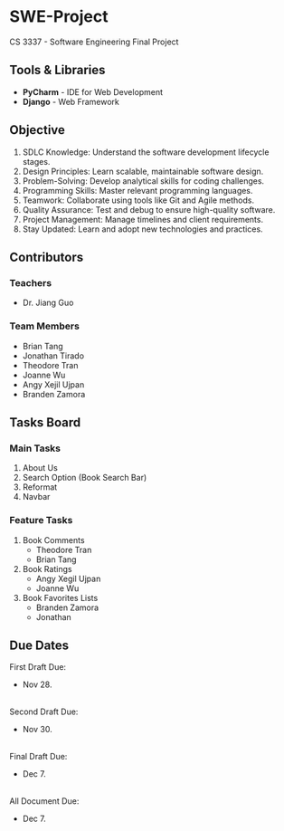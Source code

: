 # SWE-Project
CS 3337 - Software Engineering Final Project

## Tools & Libraries
- **PyCharm** - IDE for Web Development
- **Django** - Web Framework

## Objective
1. SDLC Knowledge: Understand the software development lifecycle stages.
2. Design Principles: Learn scalable, maintainable software design.
3. Problem-Solving: Develop analytical skills for coding challenges.
4. Programming Skills: Master relevant programming languages.
5. Teamwork: Collaborate using tools like Git and Agile methods.
6. Quality Assurance: Test and debug to ensure high-quality software.
7. Project Management: Manage timelines and client requirements.
8. Stay Updated: Learn and adopt new technologies and practices.

## Contributors
### Teachers
- Dr. Jiang Guo

### Team Members
- Brian Tang
- Jonathan Tirado
- Theodore Tran
- Joanne Wu
- Angy Xejil Ujpan
- Branden Zamora

## Tasks Board
### Main Tasks
1. About Us
2. Search Option (Book Search Bar)
3. Reformat
4. Navbar

### Feature Tasks
1. Book Comments
    - Theodore Tran
    - Brian Tang 
2. Book Ratings
    - Angy Xegil Ujpan
    - Joanne Wu
3. Book Favorites Lists
    - Branden Zamora
    - Jonathan

## Due Dates
First Draft Due:
- Nov 28.

<br>Second Draft Due:
- Nov 30.

<br>Final Draft Due:
- Dec 7.

<br>All Document Due:
- Dec 7.